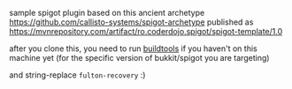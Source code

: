 sample spigot plugin
based on this ancient archetype https://github.com/callisto-systems/spigot-archetype
published as https://mvnrepository.com/artifact/ro.coderdojo.spigot/spigot-template/1.0

after you clone this, you need to run [buildtools](https://www.spigotmc.org/wiki/buildtools/) if you haven't on this machine yet (for the specific version of bukkit/spigot you are targeting)

and string-replace `fulton-recovery` :)